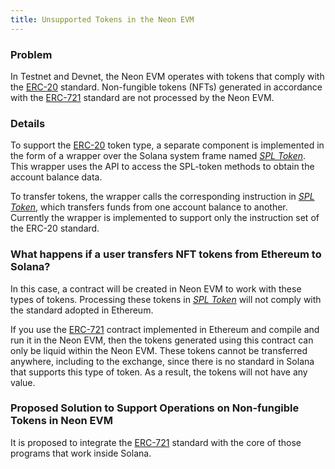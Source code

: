 ```yaml
---
title: Unsupported Tokens in the Neon EVM
---
```


### Problem
In Testnet and Devnet, the Neon EVM operates with tokens that comply with the [ERC-20](about/terminology.md#erc-20) standard. Non-fungible tokens (NFTs) generated in accordance with the [ERC-721](about/terminology.md#erc-721) standard are not processed by the Neon EVM.

### Details
To support the [ERC-20](about/terminology.md#erc-20) token type, a separate component is implemented in the form of a wrapper over the Solana system frame named *[SPL Token](about/terminology.md#solana-program-library-token-spl-token)*. This wrapper uses the API to access the SPL-token methods to obtain the account balance data.

To transfer tokens, the wrapper calls the corresponding instruction in *[SPL Token](about/terminology.md#solana-program-library-token-spl-token)*, which transfers funds from one account balance to another. Currently the wrapper is implemented to support only the instruction set of the ERC-20 standard.

### What happens if a user transfers NFT tokens from Ethereum to Solana?
In this case, a contract will be created in Neon EVM to work with these types of tokens. Processing these tokens in *[SPL Token](about/terminology.md#solana-program-library-token-spl-token)* will not comply with the standard adopted in Ethereum.

If you use the [ERC-721](about/terminology.md#erc-721) contract implemented in Ethereum and compile and run it in the Neon EVM, then the tokens generated using this contract can only be liquid within the Neon EVM. These tokens cannot be transferred anywhere, including to the exchange, since there is no standard in Solana that supports this type of token. As a result, the tokens will not have any value.

### Proposed Solution to Support Operations on Non-fungible Tokens in Neon EVM
It is proposed to integrate the [ERC-721](about/terminology.md#erc-721) standard with the core of those programs that work inside Solana.
